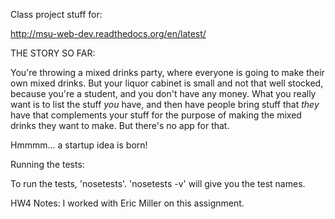 Class project stuff for:

http://msu-web-dev.readthedocs.org/en/latest/

THE STORY SO FAR:

You're throwing a mixed drinks party, where everyone is going to make
their own mixed drinks.  But your liquor cabinet is small and not that
well stocked, because you're a student, and you don't have any money.
What you really want is to list the stuff *you* have, and then have
people bring stuff that *they* have that complements your stuff for
the purpose of making the mixed drinks they want to make.  But there's
no app for that.

Hmmmm... a startup idea is born!

Running the tests:

To run the tests, 'nosetests'.  'nosetests -v' will give you the test names.

HW4 Notes:
	I worked with Eric Miller on this assignment.

